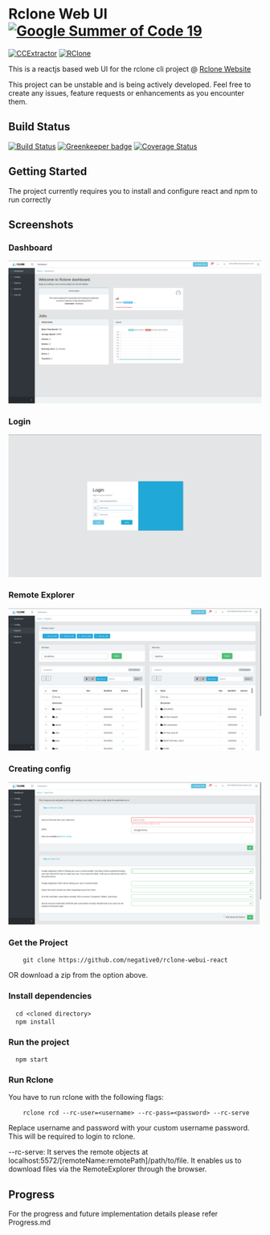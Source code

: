 # Rclone Web UI  [![Google Summer of Code 19](https://img.shields.io/badge/Google%20Summer%20of%20Code-2019-blue.svg)](https://summerofcode.withgoogle.com/projects/#5104629795258368)

[![CCExtractor](https://img.shields.io/badge/CCExtractor-org-blue.svg)](https://www.ccextractor.org/) [![RClone](https://img.shields.io/badge/RClone-org-blue.svg)](https://rclone.org/)


This is a reactjs based web UI for the rclone cli project @ [Rclone Website](rclone.org)  

This project can be unstable and is being actively developed. Feel free to create any issues, feature requests or enhancements as you encounter them. 

## Build Status

[![Build Status](https://travis-ci.com/negative0/rclone-webui-react.svg?branch=master)](https://travis-ci.com/negative0/rclone-webui-react) [![Greenkeeper badge](https://badges.greenkeeper.io/negative0/rclone-webui-react.svg)](https://greenkeeper.io/)
[![Coverage Status](https://coveralls.io/repos/github/negative0/rclone-webui-react/badge.svg?branch=master)](https://coveralls.io/github/negative0/rclone-webui-react?branch=master)
## Getting Started

The project currently requires you to install and configure react and npm to run correctly

## Screenshots
### Dashboard
![Dashboard](screenshots/dashboard.png)

### Login
![Login](screenshots/login.png)

### Remote Explorer
![Explorer](screenshots/remoteexplorer.png)

### Creating config
![New Config](screenshots/newRemote.png)


### Get the Project
```
    git clone https://github.com/negative0/rclone-webui-react
```
OR download a zip from the option above.

### Install dependencies
```
  cd <cloned directory>
  npm install 
```

### Run the project
```
  npm start
```

### Run Rclone
You have to run rclone with the following flags:
```
    rclone rcd --rc-user=<username> --rc-pass=<password> --rc-serve
```
Replace username and password with your custom username password. This will be required to login to rclone.

--rc-serve:  It serves the remote objects at localhost:5572/[remoteName:remotePath]/path/to/file. It enables us to download files via the RemoteExplorer through the browser.

## Progress

For the progress and future implementation details please refer Progress.md


